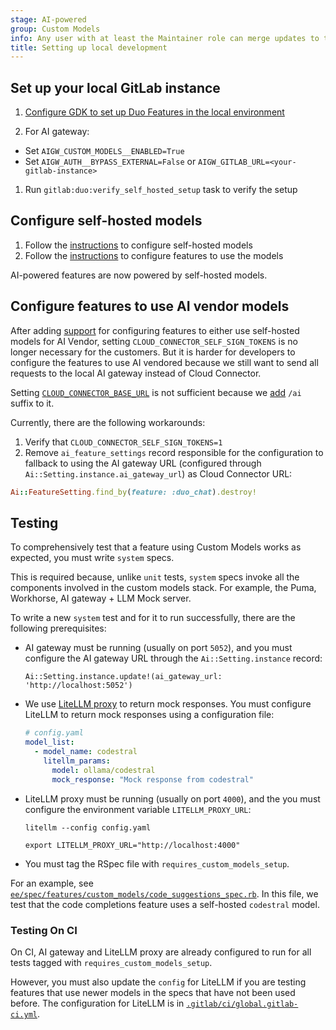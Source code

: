 ```yaml
---
stage: AI-powered
group: Custom Models
info: Any user with at least the Maintainer role can merge updates to this content. For details, see https://docs.gitlab.com/ee/development/development_processes.html#development-guidelines-review.
title: Setting up local development
---
```


## Set up your local GitLab instance

1. [Configure GDK to set up Duo Features in the local environment](../ai_features/_index.md)

1. For AI gateway:

- Set `AIGW_CUSTOM_MODELS__ENABLED=True`
- Set `AIGW_AUTH__BYPASS_EXTERNAL=False` or `AIGW_GITLAB_URL=<your-gitlab-instance>`

1. Run `gitlab:duo:verify_self_hosted_setup` task to verify the setup

## Configure self-hosted models

1. Follow the [instructions](../../administration/gitlab_duo_self_hosted/configure_duo_features.md#configure-the-self-hosted-model) to configure self-hosted models
1. Follow the [instructions](../../administration/gitlab_duo_self_hosted/configure_duo_features.md#configure-gitlab-duo-features-to-use-self-hosted-models) to configure features to use the models

AI-powered features are now powered by self-hosted models.

## Configure features to use AI vendor models

After adding [support](https://gitlab.com/gitlab-org/gitlab/-/merge_requests/164924) for configuring features to either use self-hosted models for AI Vendor, setting `CLOUD_CONNECTOR_SELF_SIGN_TOKENS` is no longer necessary for the customers. But it is harder for developers to configure the features to use AI vendored because we still want to send all requests to the local AI gateway instead of Cloud Connector.

Setting [`CLOUD_CONNECTOR_BASE_URL`](https://gitlab.com/gitlab-org/gitlab/-/blob/1452de8cde035bb5eba53ba2a2903c28fc237455/config/initializers/1_settings.rb#L1028) is not sufficient because we [add](https://gitlab.com/gitlab-org/gitlab/-/blob/1452de8cde035bb5eba53ba2a2903c28fc237455/ee/lib/gitlab/ai_gateway.rb#L14) `/ai` suffix to it.

Currently, there are the following workarounds:

1. Verify that `CLOUD_CONNECTOR_SELF_SIGN_TOKENS=1`
1. Remove `ai_feature_settings` record responsible for the configuration to fallback to using the AI gateway URL (configured through `Ai::Setting.instance.ai_gateway_url`) as Cloud Connector URL:

```ruby
Ai::FeatureSetting.find_by(feature: :duo_chat).destroy!
```

## Testing

To comprehensively test that a feature using Custom Models works as expected, you must write `system` specs.

This is required because, unlike `unit` tests, `system` specs invoke all the components involved in the custom models stack. For example, the Puma, Workhorse, AI gateway + LLM Mock server.

To write a new `system` test and for it to run successfully, there are the following prerequisites:

- AI gateway must be running (usually on port `5052`), and you must configure the AI gateway URL through the `Ai::Setting.instance` record:

  ```shell
  Ai::Setting.instance.update!(ai_gateway_url: 'http://localhost:5052')
  ```

- We use [LiteLLM proxy](https://www.litellm.ai/) to return mock responses. You must configure LiteLLM to return mock responses using a configuration file:

  ```yaml
  # config.yaml
  model_list:
    - model_name: codestral
      litellm_params:
        model: ollama/codestral
        mock_response: "Mock response from codestral"
  ```

- LiteLLM proxy must be running (usually on port `4000`), and the you must configure the environment variable `LITELLM_PROXY_URL`:

  ```shell
  litellm --config config.yaml

  export LITELLM_PROXY_URL="http://localhost:4000"
  ```

- You must tag the RSpec file with `requires_custom_models_setup`.

For an example, see [`ee/spec/features/custom_models/code_suggestions_spec.rb`](https://gitlab.com/gitlab-org/gitlab/-/blob/244e37a201620f9d98503e186b60e4e572a05d6e/ee/spec/features/custom_models/code_suggestions_spec.rb). In this file, we test that the code completions feature uses a self-hosted `codestral` model.

### Testing On CI

On CI, AI gateway and LiteLLM proxy are already configured to run for all tests tagged with `requires_custom_models_setup`.

<!-- markdownlint-disable proper-names -->
<!-- vale gitlab_base.Substitutions = NO -->
However, you must also update the `config` for LiteLLM if you are testing features that use newer models in the specs that have not been used before.
The configuration for LiteLLM is in [`.gitlab/ci/global.gitlab-ci.yml`](https://gitlab.com/gitlab-org/gitlab/-/blob/2b14f212d48ca2c22904805600491baf8460427e/.gitlab/ci/global.gitlab-ci.yml#L332).
<!-- vale gitlab_base.Substitutions = YES -->
<!-- markdownlint-enable proper-names -->
